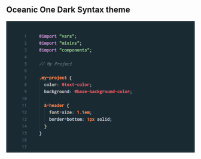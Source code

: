 ## Oceanic One Dark Syntax theme

![oceanic-one-dark-syntax](https://github.com/DanielPintilei/oceanic-one-dark-syntax/blob/screenshots/screenshots/oceanic-one-dark-syntax.PNG?raw=true)

